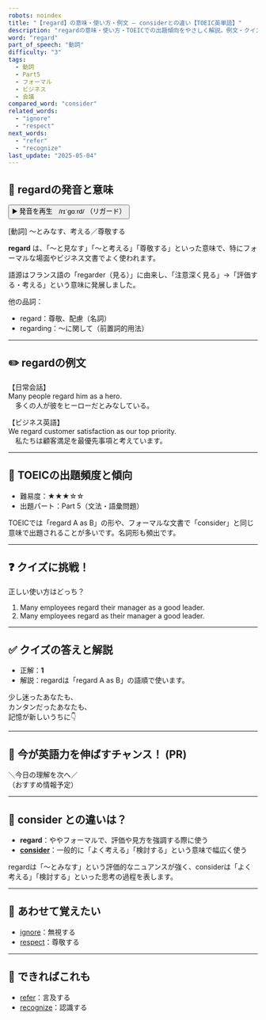 ```yaml
---
robots: noindex
title: "【regard】の意味・使い方・例文 ― considerとの違い【TOEIC英単語】"
description: "regardの意味・使い方・TOEICでの出題傾向をやさしく解説。例文・クイズ付きでconsiderとの違いもわかりやすく学べます。"
word: "regard"
part_of_speech: "動詞"
difficulty: "3"
tags:
  - 動詞
  - Part5
  - フォーマル
  - ビジネス
  - 会議
compared_word: "consider"
related_words:
  - "ignore"
  - "respect"
next_words:
  - "refer"
  - "recognize"
last_update: "2025-05-04"
---
```


## 🔰 regardの発音と意味

<button class="play-audio" onclick="playTTS('regard')">
  <span class="play-audio-main">
    ▶️ 発音を再生　/rɪˈɡɑːrd/
  </span>
  <span class="play-audio-sub">
    （リガード）
  </span>
</button>

[動詞] ～とみなす、考える／尊敬する

**regard** は、「～と見なす」「～と考える」「尊敬する」といった意味で、特にフォーマルな場面やビジネス文書でよく使われます。

語源はフランス語の「regarder（見る）」に由来し、「注意深く見る」→「評価する・考える」という意味に発展しました。

他の品詞：  
- regard：尊敬、配慮（名詞）
- regarding：～に関して（前置詞的用法）

---

## ✏️ regardの例文

【日常会話】  
Many people regard him as a hero.  
　多くの人が彼をヒーローだとみなしている。

【ビジネス英語】  
We regard customer satisfaction as our top priority.  
　私たちは顧客満足を最優先事項と考えています。

---

## 🎯 TOEICの出題頻度と傾向

- 難易度：★★★☆☆
- 出題パート：Part 5（文法・語彙問題）

TOEICでは「regard A as B」の形や、フォーマルな文書で「consider」と同じ意味で出題されることが多いです。名詞形も頻出です。

---

## ❓ クイズに挑戦！

正しい使い方はどっち？

1. Many employees regard their manager as a good leader.  
2. Many employees regard as their manager a good leader.

---

## ✅ クイズの答えと解説

- 正解：**1**
- 解説：regardは「regard A as B」の語順で使います。

少し迷ったあなたも、  
カンタンだったあなたも、  
記憶が新しいうちに👇️

---

## 🚀 今が英語力を伸ばすチャンス！ (PR)

<div class="info-center">
＼今日の理解を次へ／<br>  
（おすすめ情報予定）
</div>

---

## 🤔  consider との違いは？

- **regard**：ややフォーマルで、評価や見方を強調する際に使う
- **[consider](/word/consider/)**：一般的に「よく考える」「検討する」という意味で幅広く使う

regardは「～とみなす」という評価的なニュアンスが強く、considerは「よく考える」「検討する」といった思考の過程を表します。

---

## 🧩 あわせて覚えたい

- [ignore](/word/ignore/)：無視する
- [respect](/word/respect/)：尊敬する

---

## 📖 できればこれも

- [refer](/word/refer/)：言及する
- [recognize](/word/recognize/)：認識する

<!-- cvid: aid45_bid45 -->
